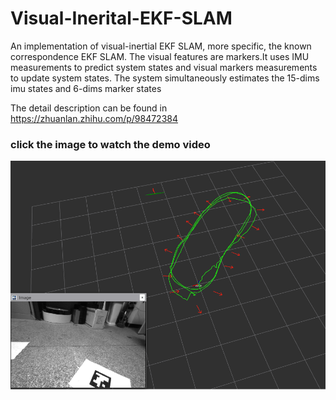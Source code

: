 # Visual-Inerital-EKF-SLAM
An implementation of visual-inertial EKF SLAM, more specific, the known correspondence EKF SLAM. 
The visual features are markers.It uses IMU measurements to predict system states and
visual markers measurements to update system states.
The system simultaneously estimates the 15-dims imu states and 6-dims marker states 

The detail description can be found in https://zhuanlan.zhihu.com/p/98472384

### click the image to watch the demo video

[![image](https://github.com/DaojunZhu/Visual-Inerital-EKF-SLAM/blob/master/VIEKFSLAM2/demo/viekfslam.png)](https://www.youtube.com/watch?v=G7p0Oaroe9g)
